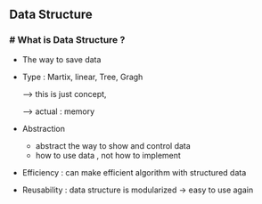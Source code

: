 ## Data Structure



### # What is Data Structure ?

  - The way to save data

  - Type : Martix, linear, Tree, Gragh

    —> this is just concept, 

    —> actual : memory

    

  - Abstraction 

    -  abstract the way to show and control data
    - how to use data , not how to implement

  - Efficiency : can make efficient algorithm with structured data

  - Reusability : data structure is modularized -> easy to use again